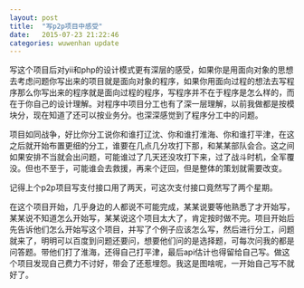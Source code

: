 ```yaml
---
layout: post
title:  "写p2p项目中感受"
date:   2015-07-23 21:22:46
categories: wuwenhan update
---
```


写这个项目后对yii和php的设计模式更有深层的感受，如果你是用面向对象的思想去考虑问题你写出来的项目就是面向对象的程序，如果你用面向过程的想法去写程序那么你写出来的程序就是面向过程的程序，写程序并不在于程序是怎么样的，而在于你自己的设计理解。对程序中项目分工也有了深一层理解，以前我做都是按模块分，现在知道了还可以按业务分。也深深感觉到了程序分工中的问题。

项目如同战争，好比你分工说你和谁打辽沈、你和谁打淮海、你和谁打平津，在这之后就开始布置更细的分工，谁要在几点几分攻打下那，和某某部队会合。这之间如果安排不当就会出问题，可能谁过了几天还没攻打下来，过了战斗时机，全军覆没。但也不至于，可能谁会去救援，再来个迂回，但是整体的策划就需要改变。

记得上个p2p项目写支付接口用了两天，可这次支付接口竟然写了两个星期。

在这个项目开始，几乎身边的人都说不可能完成，某某说要等他熟悉了才开始写，某某说不知道怎么开始写，某某说这个项目太大了，肯定按时做不完。项目开始后先告诉他们怎么开始写这个项目，并写了个例子应该怎么写，然后进行分工，问题就来了，明明可以百度到问题还要问，想要他们问的是选择题，可每次问我的都是问答题。带他们打了淮海，还得自己打平津，最后api估计也得留给自己写。做这个项目发现自己费力不讨好，带会了还惹埋怨。我这是图啥呢，一开始自己写不就好了。
